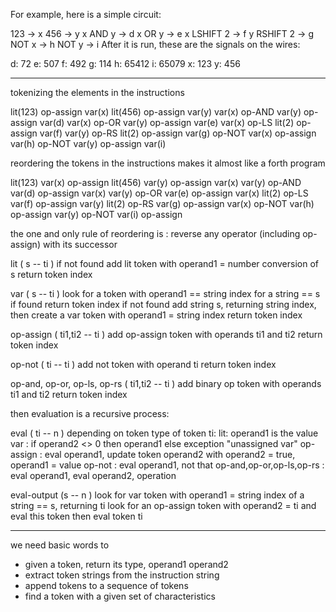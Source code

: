 For example, here is a simple circuit:

123 -> x
456 -> y
x AND y -> d
x OR y -> e
x LSHIFT 2 -> f
y RSHIFT 2 -> g
NOT x -> h
NOT y -> i
After it is run, these are the signals on the wires:

d: 72
e: 507
f: 492
g: 114
h: 65412
i: 65079
x: 123
y: 456

----
tokenizing the elements in the instructions

lit(123)	op-assign	var(x)
lit(456)	op-assign	var(y)
var(x)	op-AND	var(y)	op-assign	var(d)
var(x)	op-OR	var(y)	op-assign	var(e)
var(x)	op-LS	lit(2)	op-assign	var(f)
var(y)	op-RS	lit(2)	op-assign	var(g)
op-NOT	var(x)	op-assign	var(h)
op-NOT	var(y)	op-assign	var(i)

reordering the tokens in the instructions makes it almost like a forth program

lit(123)	var(x)  op-assign
lit(456)	var(y)  op-assign
var(x)	var(y)	op-AND	var(d)  op-assign
var(x)	var(y)	op-OR	var(e)  op-assign
var(x)	lit(2)	op-LS	var(f)  op-assign
var(y)	lit(2)	op-RS	var(g)  op-assign
var(x)	op-NOT	var(h)  op-assign
var(y)	op-NOT	var(i)  op-assign

the one and only rule of reordering is : reverse any operator (including op-assign) with its successor 



lit ( s -- ti )
if not found add lit token with operand1 = number conversion of s
return token index

var ( s -- ti )
look for a token with operand1 == string index for a string == s
if found return token index
if not found add string s, returning string index, then create a var token with operand1 = string index
return token index

op-assign ( ti1,ti2 -- ti )
add op-assign token with operands ti1 and ti2
return token index

op-not ( ti -- ti )
add not token with operand ti
return token index

op-and, op-or, op-ls, op-rs ( ti1,ti2 -- ti )
add binary op token with operands ti1 and ti2
return token index

then evaluation is a recursive process:

eval ( ti -- n )
depending on token type of token ti:
lit: operand1 is the value
var : if operand2 <> 0 then operand1 else exception "unassigned var"
op-assign : eval operand1, update token operand2 with operand2 = true, operand1 = value
op-not : eval operand1, not that
op-and,op-or,op-ls,op-rs : eval operand1, eval operand2, operation

eval-output (s -- n )
look for var token with operand1 = string index of a string == s, returning ti
look for an op-assign token with operand2 = ti and eval this token
then eval token ti


----
we need basic words to
- given a token, return its type, operand1 operand2
- extract token strings from the instruction string
- append tokens to a sequence of tokens
- find a token with a given set of characteristics


